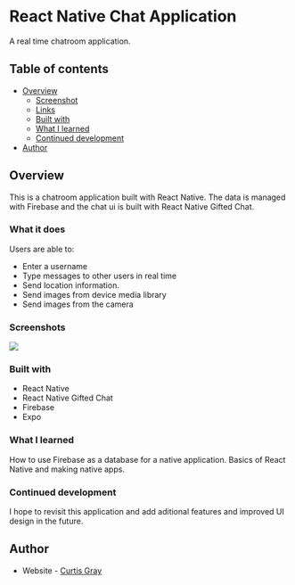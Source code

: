# React Native Chat Application

A real time chatroom application.

## Table of contents

- [Overview](#overview)
  - [Screenshot](#screenshot)
  - [Links](#links)
  - [Built with](#built-with)
  - [What I learned](#what-i-learned)
  - [Continued development](#continued-development)
- [Author](#author)

## Overview

This is a chatroom application built with React Native. The data is managed with Firebase and the chat ui is built with React Native Gifted Chat.

### What it does

Users are able to:

- Enter a username
- Type messages to other users in real time
- Send location information.
- Send images from device media library
- Send images from the camera

### Screenshots

![](screenshots/screenshot.png)

### Built with

- React Native
- React Native Gifted Chat
- Firebase
- Expo


### What I learned

How to use Firebase as a database for a native application. Basics of React Native and making native apps.


### Continued development

I hope to revisit this application and add aditional features and improved UI design in the future.

## Author

- Website - [Curtis Gray](https://curtisgry.github.io/portfolio-website/)